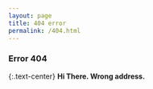 ```yaml
---
layout: page
title: 404 error
permalink: /404.html
---
```


### Error 404

{:.text-center}
**Hi There. Wrong address.**